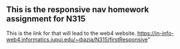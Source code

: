 ## This is the responsive nav homework assignment for N315

This is the link for that will lead to the web4 website.
 <https://in-info-web4.informatics.iupui.edu/~diazja/N315/firstResponsive>" 
